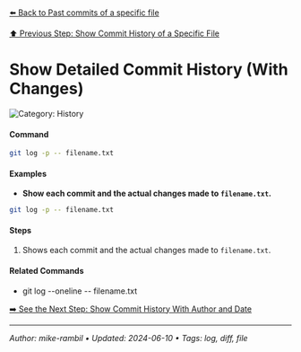 [⬅️ Back to Past commits of a specific file](./past-commits-of-a-specific-file.md)

[⬆️ Previous Step: Show Commit History of a Specific File](./show-commit-history-of-a-specific-file.md)

# Show Detailed Commit History (With Changes)


![Category: History](https://img.shields.io/badge/Category-History-blue)

#### Command
```sh
git log -p -- filename.txt
```

#### Examples
- **Show each commit and the actual changes made to `filename.txt`.**


```sh
git log -p -- filename.txt
```


#### Steps
1. Shows each commit and the actual changes made to `filename.txt`.


#### Related Commands
- git log --oneline -- filename.txt


[➡️ See the Next Step: Show Commit History With Author and Date](./show-commit-history-with-author-and-date.md)

---

_Author: mike-rambil • Updated: 2024-06-10 • Tags: log, diff, file_
